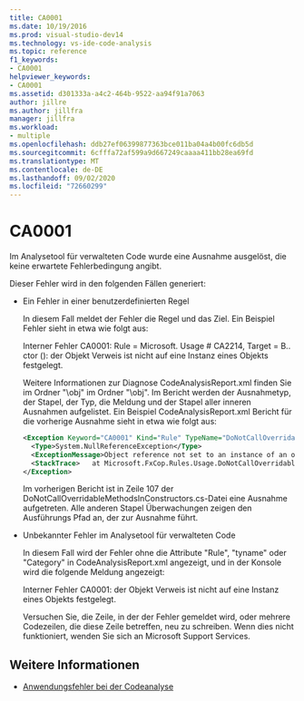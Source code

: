 ```yaml
---
title: CA0001
ms.date: 10/19/2016
ms.prod: visual-studio-dev14
ms.technology: vs-ide-code-analysis
ms.topic: reference
f1_keywords:
- CA0001
helpviewer_keywords:
- CA0001
ms.assetid: d301333a-a4c2-464b-9522-aa94f91a7063
author: jillre
ms.author: jillfra
manager: jillfra
ms.workload:
- multiple
ms.openlocfilehash: ddb27ef06399877363bce011ba04a4b00fc6db5d
ms.sourcegitcommit: 6cfffa72af599a9d667249caaaa411bb28ea69fd
ms.translationtype: MT
ms.contentlocale: de-DE
ms.lasthandoff: 09/02/2020
ms.locfileid: "72660299"
---
```

# <a name="ca0001"></a>CA0001

Im Analysetool für verwalteten Code wurde eine Ausnahme ausgelöst, die keine erwartete Fehlerbedingung angibt.

Dieser Fehler wird in den folgenden Fällen generiert:

- Ein Fehler in einer benutzerdefinierten Regel

     In diesem Fall meldet der Fehler die Regel und das Ziel. Ein Beispiel Fehler sieht in etwa wie folgt aus:

     Interner Fehler CA0001: Rule = Microsoft. Usage # CA2214, Target = B.. ctor (): der Objekt Verweis ist nicht auf eine Instanz eines Objekts festgelegt.

     Weitere Informationen zur Diagnose CodeAnalysisReport.xml finden Sie im Ordner "\obj" im Ordner "\obj". Im Bericht werden der Ausnahmetyp, der Stapel, der Typ, die Meldung und der Stapel aller inneren Ausnahmen aufgelistet. Ein Beispiel CodeAnalysisReport.xml Bericht für die vorherige Ausnahme sieht in etwa wie folgt aus:

     ```xml
     <Exception Keyword="CA0001" Kind="Rule" TypeName="DoNotCallOverridableMethodsInConstructors" Category="Microsoft.Usage" CheckId="CA2214" Target="B..ctor()">
       <Type>System.NullReferenceException</Type>
       <ExceptionMessage>Object reference not set to an instance of an object.</ExceptionMessage>
       <StackTrace>   at Microsoft.FxCop.Rules.Usage.DoNotCallOverridableMethodsInConstructors.CheckCallees(Method method, Boolean isCallVirt) in d:\rules\DoNotCallOverridableMethodsInConstructors.cs:line 107 at Microsoft.FxCop.Rules.Usage.DoNotCallOverridableMethodsInConstructors.CheckCallees(Method method, Boolean isCallVirt) in d:\rules\DoNotCallOverridableMethodsInConstructors.cs:line 128 at Microsoft.FxCop.Rules.Usage.DoNotCallOverridableMethodsInConstructors.Check(Member member) in d:\rules\DoNotCallOverridableMethodsInConstructors.cs:line 58 at Microsoft.FxCop.Engines.Introspection.AnalysisVisitor.CheckMember(Member member, NodeBase target) in d:\Engines\Introspection\AnalysisVisitor.cs:line 743</StackTrace>
     </Exception>
     ```

     Im vorherigen Bericht ist in Zeile 107 der DoNotCallOverridableMethodsInConstructors.cs-Datei eine Ausnahme aufgetreten. Alle anderen Stapel Überwachungen zeigen den Ausführungs Pfad an, der zur Ausnahme führt.

- Unbekannter Fehler im Analysetool für verwalteten Code

     In diesem Fall wird der Fehler ohne die Attribute "Rule", "tyname" oder "Category" in CodeAnalysisReport.xml angezeigt, und in der Konsole wird die folgende Meldung angezeigt:

     Interner Fehler CA0001: der Objekt Verweis ist nicht auf eine Instanz eines Objekts festgelegt.

     Versuchen Sie, die Zeile, in der der Fehler gemeldet wird, oder mehrere Codezeilen, die diese Zeile betreffen, neu zu schreiben. Wenn dies nicht funktioniert, wenden Sie sich an Microsoft Support Services.

## <a name="see-also"></a>Weitere Informationen

- [Anwendungsfehler bei der Codeanalyse](../code-quality/code-analysis-application-errors.md)
